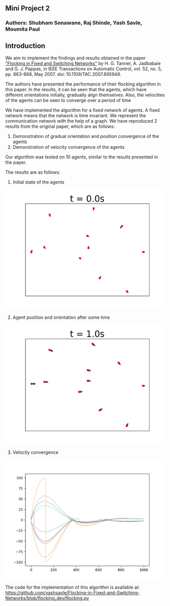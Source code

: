 ## Mini Project 2
### Authors: Shubham Sonawane, Raj Shinde, Yash Savle, Moumita Paul


## Introduction
We aim to implement the findings and results obtained in the paper ["Flocking in Fixed and Switching Networks"](https://www.seas.upenn.edu/~jadbabai/papers/boids_automatica5.pdf) by H. G. Tanner, A. Jadbabaie and G. J. Pappas, in IEEE Transactions on Automatic Control, vol. 52, no. 5, pp. 863-868, May 2007. doi: 10.1109/TAC.2007.895948.

The authors have presented the performance of their flocking algorithm in this paper. In the results, it can be seen that the agents, which have different orientations initially, gradually align themselves. Also, the velocities of the agents can be seen to converge over a period of time

We have implemented the algorithm for a fixed network of agents. A fixed network means that the network is time invariant. We represent the communication network with the help of a graph. We have reproduced 2 results from the original paper, which are as follows:
1. Demonstration of gradual orientation and position convergence of the agents
2. Demonstration of velocity convergence of the agents

Our algorithm was tested on 10 agents, similar to the results presented in the paper.

The results are as follows:

1. Initial state of the agents

![Initial positions](results/agents_0.png?style=centerme)

2. Agent position and orientation after some time

![Flocking](results/agents_1.png?style=centerme)

3. Velocity convergence

![velocity](results/vel_convergence.png?style=centerme)

The code for the implementation of this algorithm is available at: https://github.com/yashsavle/Flocking-in-Fixed-and-Switching-Networks/blob/flocking_dev/flocking.py
